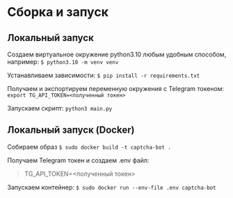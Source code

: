 # Сборка и запуск

## Локальный запуск
Создаем виртуальное окружение python3.10 любым  удобным способом, например:
`$ python3.10 -m venv venv`

Устанавливаем зависимости:
`$ pip install -r requirements.txt`

Получаем и экспортируем переменную окружения с Telegram токеном:
`export TG_API_TOKEN=<полученный токен>`

Запускаем скрипт:
`python3 main.py`


## Локальный запуск (Docker)
Собираем образ
`$ sudo docker build -t captcha-bot .`

Получаем Telegram токен и создаем .env файл:
> TG_API_TOKEN=<полученный токен>

Запускаем контейнер:
`$ sudo docker run --env-file .env captcha-bot`